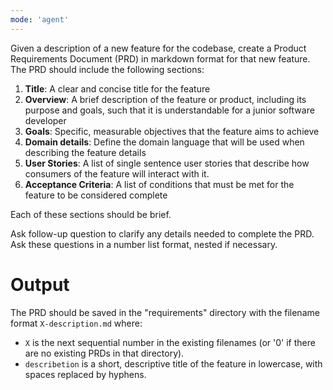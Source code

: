 ```yaml
---
mode: 'agent'
---
```


Given a description of a new feature for the codebase, create a Product Requirements Document (PRD) in markdown format for that new feature. The PRD should include the following sections:

1. **Title**: A clear and concise title for the feature
2. **Overview**: A brief description of the feature or product, including its purpose and goals, such that it is understandable for a junior software developer
3. **Goals**: Specific, measurable objectives that the feature aims to achieve
4. **Domain details**: Define the domain language that will be used when describing the feature details
5. **User Stories**: A list of single sentence user stories that describe how consumers of the feature will interact with it.
6. **Acceptance Criteria**: A list of conditions that must be met for the feature to be considered complete

Each of these sections should be brief.

Ask follow-up question to clarify any details needed to complete the PRD. Ask these questions in a number list format, nested if necessary.

# Output

The PRD should be saved in the "requirements" directory with the filename format `X-description.md` where:
- `X` is the next sequential number in the existing filenames (or '0' if there are no existing PRDs in that directory).
- `describetion` is a short, descriptive title of the feature in lowercase, with spaces replaced by hyphens.